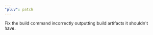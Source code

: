 ```yaml
---
"pluv": patch
---
```


Fix the build command incorrectly outputting build artifacts it shouldn't have.

